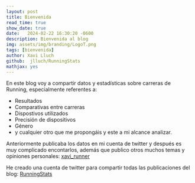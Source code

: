 ```yaml
---
layout: post
title: Bienvenida
read_time: true
show_date: true
date:   2024-02-22 16:30:20 -0600
description: Bienvenida al blog
img: assets/img/branding/LogoT.png 
tags: [bienvenida]
author: Xavi Lluch
github:  jlluch/RunningStats
mathjax: yes
---
```


En este blog voy a compartir datos y estadísticas sobre carreras de Running, especialmente referentes a:
- Resultados
- Comparativas entre carreras
- Dispostivos utilizados
- Precisión de dispositivos
- Género
- y cualquier otro que me propongáis y este a mi alcance analizar.

Anteriormente publicaba los datos en mi cuenta de twitter y después es muy complicado encontarlos, además que publico otros muchos temas y opiniones personales: [xavi_runner](https://twitter.com/xavi_runner)

He creado una cuenta de twitter para compartir todas las publicaciones del blog: [RunningStats](https://twitter.com/runningstats0)

